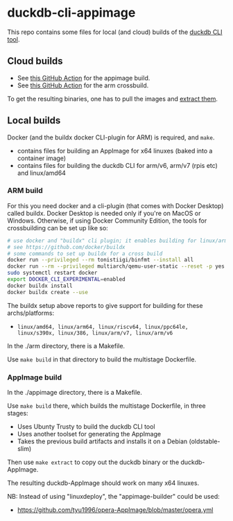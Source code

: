 # duckdb-cli-appimage

This repo contains some files for local (and cloud) builds of the [duckdb CLI tool](https://duckdb.org).

## Cloud builds

- See [this GitHub Action](.github/workflows/push-duckdb-cli-appimage.yml) for the appimage build.
- See [this GitHub Action](.github/workflows/push-duckdb-cli-arm.yml) for the arm crossbuild.

To get the resulting binaries, one has to pull the images and [extract them](appimage/Makefile).

## Local builds

Docker (and the buildx docker CLI-plugin for ARM) is required, and `make`.

- [](appimage/) contains files for building an AppImage for x64 linuxes (baked into a container image)
- [](arm/) contains files for building the duckdb CLI for arm/v6, arm/v7 (rpis etc) and linux/amd64

### ARM build

For this you need docker and a cli-plugin (that comes with Docker Desktop) called buildx. Docker Desktop is needed only if you're on MacOS or Windows. Otherwise, if using Docker Community Edition, the tools for crossbuilding can be set up like so:

```bash
# use docker and "buildx" cli plugin; it enables building for linux/arm* and some other archs:
# see https://github.com/docker/buildx
# some commands to set up buildx for a cross build
docker run --privileged --rm tonistiigi/binfmt --install all
docker run --rm --privileged multiarch/qemu-user-static --reset -p yes
sudo systemctl restart docker
export DOCKER_CLI_EXPERIMENTAL=enabled
docker buildx install
docker buildx create --use
```

The buildx setup above reports to give support for building for these archs/platforms: 

- `linux/amd64, linux/arm64, linux/riscv64, linux/ppc64le, linux/s390x, linux/386, linux/arm/v7, linux/arm/v6`

In the ./arm directory, there is a Makefile.

Use `make build` in that directory to build the multistage Dockerfile.

### AppImage build

In the ./appimage directory, there is a Makefile.

Use `make build` there, which builds the multistage Dockerfile, in three stages:

- Uses Ubunty Trusty to build the duckdb CLI tool 
- Uses another toolset for generating the AppImage
- Takes the previous build artifacts and installs it on a Debian (oldstable-slim)

Then use `make extract` to copy out the duckdb binary or the duckdb-AppImage.

The resulting duckdb-AppImage should work on many x64 linuxes.

NB: Instead of using "linuxdeploy", the "appimage-builder" could be used:

- <https://github.com/tyu1996/opera-AppImage/blob/master/opera.yml>



